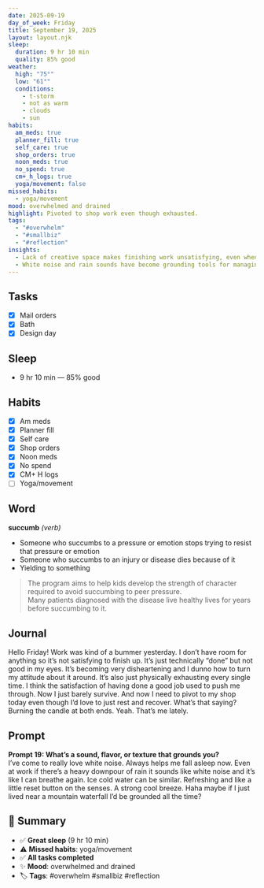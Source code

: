 ```yaml
---
date: 2025-09-19
day_of_week: Friday
title: September 19, 2025
layout: layout.njk
sleep:
  duration: 9 hr 10 min
  quality: 85% good
weather:
  high: "75°"
  low: "61°"
  conditions:
    - t-storm
    - not as warm
    - clouds
    - sun
habits:
  am_meds: true
  planner_fill: true
  self_care: true
  shop_orders: true
  noon_meds: true
  no_spend: true
  cm+_h_logs: true
  yoga/movement: false
missed_habits:
  - yoga/movement
mood: overwhelmed and drained
highlight: Pivoted to shop work even though exhausted.
tags:
  - "#overwhelm"
  - "#smallbiz"
  - "#reflection"
insights:
  - Lack of creative space makes finishing work unsatisfying, even when technically done.
  - White noise and rain sounds have become grounding tools for managing stress.
---
```


## Tasks
- [x] Mail orders  
- [x] Bath  
- [x] Design day  

## Sleep
- 9 hr 10 min — 85% good

## Habits
- [x] Am meds  
- [x] Planner fill  
- [x] Self care  
- [x] Shop orders  
- [x] Noon meds  
- [x] No spend  
- [x] CM+ H logs  
- [ ] Yoga/movement  

## Word
**succumb** *(verb)*  
- Someone who succumbs to a pressure or emotion stops trying to resist that pressure or emotion  
- Someone who succumbs to an injury or disease dies because of it  
- Yielding to something  

> The program aims to help kids develop the strength of character required to avoid succumbing to peer pressure.  
> Many patients diagnosed with the disease live healthy lives for years before succumbing to it.  

## Journal
Hello Friday! Work was kind of a bummer yesterday. I don’t have room for anything so it’s not satisfying to finish up. It’s just technically “done” but not good in my eyes. It’s becoming very disheartening and I dunno how to turn my attitude about it around. It’s also just physically exhausting every single time. I think the satisfaction of having done a good job used to push me through. Now I just barely survive. And now I need to pivot to my shop today even though I’d love to just rest and recover. What’s that saying? Burning the candle at both ends. Yeah. That’s me lately.  

## Prompt
**Prompt 19: What’s a sound, flavor, or texture that grounds you?**  
I’ve come to really love white noise. Always helps me fall asleep now. Even at work if there’s a heavy downpour of rain it sounds like white noise and it’s like I can breathe again. Ice cold water can be similar. Refreshing and like a little reset button on the senses. A strong cool breeze. Haha maybe if I just lived near a mountain waterfall I’d be grounded all the time?  

## 📌 Summary
- ✅ **Great sleep** (9 hr 10 min)  
- ⚠️ **Missed habits**: yoga/movement  
- ✅ **All tasks completed**  
- ✨ **Mood**: overwhelmed and drained  
- 🏷️ **Tags**: #overwhelm #smallbiz #reflection  